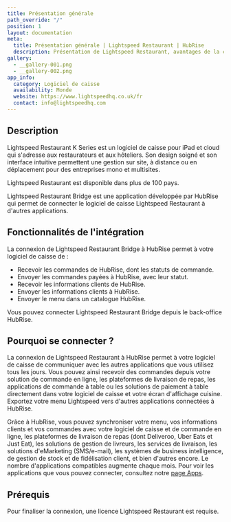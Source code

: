 ```yaml
---
title: Présentation générale
path_override: "/"
position: 1
layout: documentation
meta:
  title: Présentation générale | Lightspeed Restaurant | HubRise
  description: Présentation de Lightspeed Restaurant, avantages de la connexion à HubRise, fonctionnalités de l'intégration. Synchronisez les données entre logiciel de caisse et applications.
gallery:
  - __gallery-001.png
  - __gallery-002.png
app_info:
  category: Logiciel de caisse
  availability: Monde
  website: https://www.lightspeedhq.co.uk/fr
  contact: info@lightspeedhq.com
---
```


## Description

Lightspeed Restaurant K Series est un logiciel de caisse pour iPad et cloud qui s'adresse aux restaurateurs et aux hôteliers. Son design soigné et son interface intuitive permettent une gestion sur site, à distance ou en déplacement pour des entreprises mono et multisites.

Lightspeed Restaurant est disponible dans plus de 100 pays.

Lightspeed Restaurant Bridge est une application développée par HubRise qui permet de connecter le logiciel de caisse Lightspeed Restaurant à d'autres applications.

## Fonctionnalités de l'intégration

La connexion de Lightspeed Restaurant Bridge à HubRise permet à votre logiciel de caisse de :

- Recevoir les commandes de HubRise, dont les statuts de commande.
- Envoyer les commandes payées à HubRise, avec leur statut.
- Recevoir les informations clients de HubRise.
- Envoyer les informations clients à HubRise.
- Envoyer le menu dans un catalogue HubRise.

Vous pouvez connecter Lightspeed Restaurant Bridge depuis le back-office HubRise.

## Pourquoi se connecter ?

La connexion de Lightspeed Restaurant à HubRise permet à votre logiciel de caisse de communiquer avec les autres applications que vous utilisez tous les jours. Vous pouvez ainsi recevoir des commandes depuis votre solution de commande en ligne, les plateformes de livraison de repas, les applications de commande à table ou les solutions de paiement à table directement dans votre logiciel de caisse et votre écran d'affichage cuisine. Exportez votre menu Lightspeed vers d'autres applications connectées à HubRise.

Grâce à HubRise, vous pouvez synchroniser votre menu, vos informations clients et vos commandes avec votre logiciel de caisse et de commande en ligne, les plateformes de livraison de repas (dont Deliveroo, Uber Eats et Just Eat), les solutions de gestion de livreurs, les services de livraison, les solutions d'eMarketing (SMS/e-mail), les systèmes de business intelligence, de gestion de stock et de fidélisation client, et bien d'autres encore. Le nombre d'applications compatibles augmente chaque mois. Pour voir les applications que vous pouvez connecter, consultez notre [page Apps](/apps).

## Prérequis

Pour finaliser la connexion, une licence Lightspeed Restaurant est requise.
